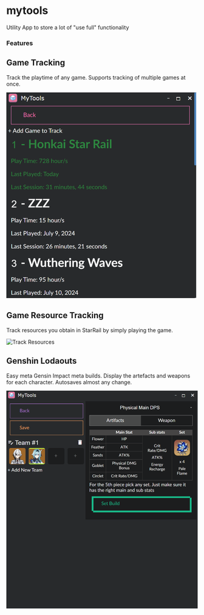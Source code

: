 # mytools

Utility App to store a lot of "use full" functionality

### Features

## Game Tracking

Track the playtime of any game. Supports tracking of multiple games at once.

![Track Games](images/tracking_game.png)

## Game Resource Tracking

Track resources you obtain in StarRail by simply playing the game.

![Track Resources](images/resources_tracking.png)

## Genshin Lodaouts

Easy meta Gensin Impact meta builds. Display the artefacts and weapons for each character. Autosaves almost any change.

![Genshin Lodaouts](images/genshin_lodaouts.png)
